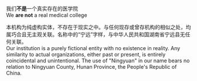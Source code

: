 我们**不是**一个真实存在的医学院  
We **are not** a real medical college  

本机构为纯虚构实体，不存在于现实之中。与任何现存或曾存机构的相似之处，均属巧合且无主观关联。名称中的“宁远”字样，与中华人民共和国湖南省宁远县无任何关联。  
Our institution is a purely fictional entity with no existence in reality. Any similarity to actual organizations, either past or present, is entirely coincidental and unintentional. The use of "Ningyuan" in our name bears no relation to Ningyuan County, Hunan Province, the People's Republic of China.
